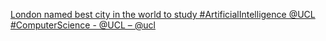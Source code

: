 [London named best city in the world to study #ArtificialIntelligence   @UCL #ComputerScience - @UCL – @ucl](https://qi.tc/qi/112321)